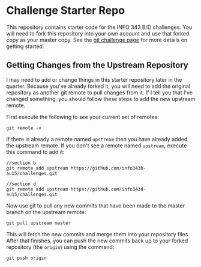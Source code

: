 # Challenge Starter Repo
This repository contains starter code for the INFO 343 B/D challenges. You will need to fork this repository into your own account and use that forked copy as your master copy. See the [git challenge page](http://faculty.washington.edu/joelross/courses/info343/#/challenges/git) for more details on getting started.

## Getting Changes from the Upstream Repository

I may need to add or change things in this starter repository later in the quarter. Because you've already forked it, you will need to add the original repository as another git remote to pull changes from it. If I tell you that I've changed something, you should follow these steps to add the new upstream remote.

First execute the following to see your current set of remotes:

```
git remote -v
```

If there is already a remote named `upstream` then you have already added the upstream remote. If you don't see a remote named `upstream`, execute this command to add it:

```
//section b
git remote add upstream https://github.com/info343b-au15/challenges.git

//section d
git remote add upstream https://github.com/info343d-au15/challenges.git
```

Now use git to pull any new commits that have been made to the master branch on the upstream remote:

```
git pull upstream master
```

This will fetch the new commits and merge them into your repository files. After that finishes, you can push the new commits back up to your forked repository (the `origin`) using the command:

```
git push origin
```